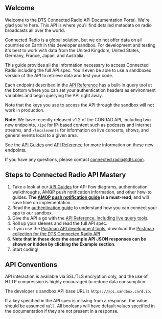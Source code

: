 ## Welcome
Welcome to the DTS Connected Radio API Documentation Portal. We're glad you're here. This API is where you'll find detailed metadata on radio broadcasts all over the world.

Connected Radio is a global solution, but we do not offer data on all countries on Earth in this developer sandbox. For development and testing, it's best to work with data from the United Kingdom, United States, Germany, France, Japan, and Australia.

This guide provides all the information necessary to access Connected Radio including the full API spec. You'll even be able to use a sandboxed version of the API to retrieve data and test your code.

Each endpoint described in the [API Reference](/api-reference) has a built-in query tool at the bottom where you can set your authentication headers as environment variables and begin querying the API right away. 

Note that the keys you use to access the API through the sandbox will not work in production.

**Note:** We have recently released v1.2 of the CONRAD API, including two new endpoints, `/ipc` for IP-based content such as podcasts and Internet streams, and `/localevents` for information on live concerts, shows, and general events local to a given area.


See the [API Guides](/guides) and [API Reference](/api-reference) for more information on these new endpoints.

If you have any questions, please contact [connected.radio@dts.com](mailto:connected.radio@dts.com).

## Steps to Connected Radio API Mastery

1. Take a look at our [API Guides](/guides) for API flow diagrams, authentication walkthroughs, AMQP push notification information, and other how-to guides. **The [AMQP push notification guide](/guides/amqp-push-notifications-guide) is a must-read**, and will save time on implementation.
2. Read the [authentication guide](#authentication) to understand how you can connect your app to our sandbox.
3. Give the API a go with the [API Reference, including live query tools](/api-reference).
4. Roll up your sleeves and read the full API spec.
5. If you use the [Postman API development tools](https://www.getpostman.com/), download the [Postman collection for the DTS Connected Radio API](https://s.cnrd.io/other/DTS_Connected_Radio_API.postman_collection-1.2.zip)
6. **Note that in these docs the example API JSON responses can be shown or hidden by clicking the Example section**.
7. Start coding!

## API Conventions

API interaction is available via SSL/TLS encryption only, and the use of HTTP compression is highly encouraged to reduce data consumption. 

The developer's sandbox API base URL is `https://api.sandbox.cnrd.io`.

If a key specified in the API spec is missing from a response, the value should be assumed `null`. All booleans will have default values specified in the documentation if they are not present in a response.

